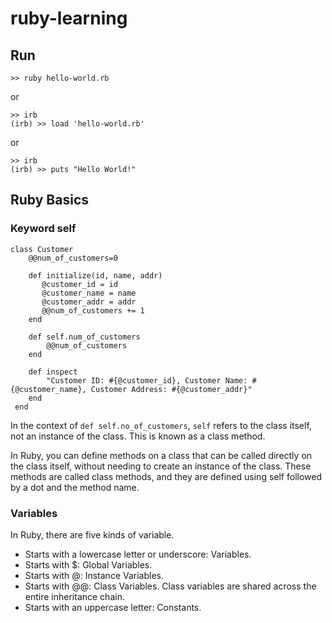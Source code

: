 # ruby-learning

## Run
```
>> ruby hello-world.rb
```

or
```
>> irb
(irb) >> load 'hello-world.rb'
```

or
```
>> irb
(irb) >> puts "Hello World!"
```

## Ruby Basics

### Keyword self
```
class Customer
    @@num_of_customers=0

    def initialize(id, name, addr)
       @customer_id = id
       @customer_name = name
       @customer_addr = addr
       @@num_of_customers += 1
    end

    def self.num_of_customers
        @@num_of_customers
    end

    def inspect
        "Customer ID: #{@customer_id}, Customer Name: #{@customer_name}, Customer Address: #{@customer_addr}"
    end
 end
```

In the context of `def self.no_of_customers`, `self` refers to the class itself, not an instance of the class. This is known as a class method.

In Ruby, you can define methods on a class that can be called directly on the class itself, without needing to create an instance of the class. These methods are called class methods, and they are defined using self followed by a dot and the method name.

### Variables
In Ruby, there are five kinds of variable.
- Starts with a lowercase letter or underscore: Variables.
- Starts with $: Global Variables.
- Starts with @: Instance Variables.
- Starts with @@: Class Variables. Class variables are shared across the entire inheritance chain.
- Starts with an uppercase letter: Constants.
